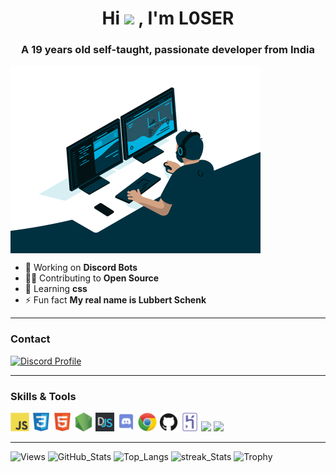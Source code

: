 <h1 align="center">Hi <img src="https://media.giphy.com/media/hvRJCLFzcasrR4ia7z/giphy.gif" width="25px"> , I'm L0SER</h1>
<h3 align="center">A 19 years old self-taught, passionate developer from India</h3>

<img align="center" alt="Code_Gif" src="code.gif?raw=true" width="400" height="300" />

- 🔭 Working on **Discord Bots**
- 🧑‍💻 Contributing to **Open Source**
- 🌱 Learning **css**
- ⚡ Fun fact **My real name is Lubbert Schenk**

<hr>

<h3 align="left">Contact</h3>
<a href="https://discord.com/users/718155893052670012" target="_blank"> <img src="https://discord.com/assets/41484d92c876f76b20c7f746221e8151.svg" alt="Discord Profile" width="40" height="40"/> </a>

<hr>

<h3>Skills & Tools </h3>

<code><img height="30" src="https://raw.githubusercontent.com/devicons/devicon/master/icons/javascript/javascript-original.svg"></code>
<code><img height="30" src="https://raw.githubusercontent.com/devicons/devicon/master/icons/css3/css3-original.svg"></code>
<code><img height="30" src="https://raw.githubusercontent.com/devicons/devicon/master/icons/html5/html5-original.svg"></code>
<code><img height="30" src="https://raw.githubusercontent.com/github/explore/80688e429a7d4ef2fca1e82350fe8e3517d3494d/topics/nodejs/nodejs.png"></code>
<code><img height="30" src="https://raw.githubusercontent.com/github/explore/888aa7196bdda1de09e848148fc5929ccfe49ab6/topics/discord-js/discord-js.png"></code>
<code><img height="30" src="https://raw.githubusercontent.com/github/explore/80688e429a7d4ef2fca1e82350fe8e3517d3494d/topics/discord/discord.png"></code>
<code><img height="30" src="https://github.com/devicons/devicon/blob/master/icons/chrome/chrome-original.svg"></code>
<code><img height="30" src="https://github.com/devicons/devicon/blob/master/icons/github/github-original.svg"></code>
<code><img height="30" src="https://github.com/devicons/devicon/blob/master/icons/heroku/heroku-original.svg"></code>
<code><img height="30" src="https://raw.githubusercontent.com/replit-discord/replit-desktop/dev/logos/replit-logo/logo.png"></code>
<code><img height="30" src="https://cdn.glitch.com/2bdfb3f8-05ef-4035-a06e-2043962a3a13%2Flogo-day.svg"></code>

<hr>

![Views](https://komarev.com/ghpvc/?username=DevGoatNL)
![GitHub_Stats](https://github-readme-stats.vercel.app/api?username=DevGoatNL&show_icons=true&theme=tokyonight&hide=["issues"])
![Top_Langs](https://github-readme-stats.vercel.app/api/top-langs?username=DevGoatNL&show_icons=true&theme=tokyonight&layout=compact)
![streak_Stats](https://github-readme-streak-stats.herokuapp.com/?user=DevGoatNL&hide_border=true&theme=tokyonight)
![Trophy](https://github-profile-trophy.vercel.app/?username=DevGoatNL&theme=discord&column=3)
